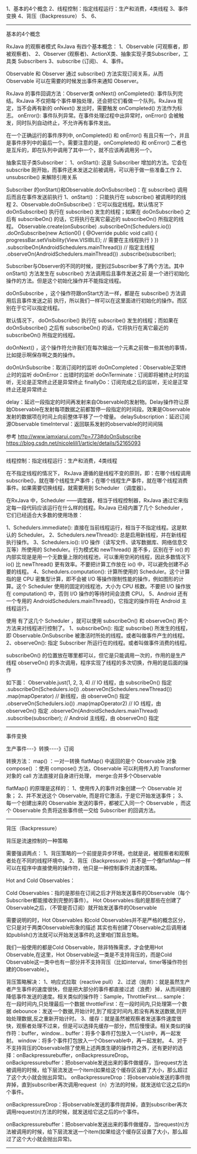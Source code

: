 1、基本的4个概念
2、线程控制：指定线程运行：生产和消费，4类线程
3、事件变换
4、背压（Backpressure）
5、
6、




---------------------------------------------------------------------------------------------------------------------
基本的4个概念

RxJava 的观察者模式
RxJava 有四个基本概念：
1、Observable (可观察者，即被观察者)、 
2、Observer (观察者)、ActionX类、抽象实现子类Subscriber，工具类 Subscribers
3、subscribe (订阅)、
4、事件。

Observable 和 Observer 通过 subscribe() 方法实现订阅关系，从而 Observable 可以在需要的时候发出事件来通知 Observer。



RxJava 的事件回调方法：Observer类
onNext()
onCompleted(): 事件队列完结。RxJava 不仅把每个事件单独处理，还会把它们看做一个队列。RxJava 规定，当不会再有新的 onNext() 发出时，需要触发 onCompleted() 方法作为标志。
onError(): 事件队列异常。在事件处理过程中出异常时，onError() 会被触发，同时队列自动终止，不允许再有事件发出。

在一个正确运行的事件序列中, onCompleted() 和 onError() 有且只有一个，并且是事件序列中的最后一个。需要注意的是，onCompleted() 和 onError() 二者也是互斥的，即在队列中调用了其中一个，就不应该再调用另一个。



抽象实现子类Subscriber：
1、onStart(): 这是 Subscriber 增加的方法。它会在 subscribe 刚开始，而事件还未发送之前被调用，可以用于做一些准备工作
2、unsubscribe() 来解除引用关系



Subscriber 的onStart()和Observable.doOnSubscribe()：在 subscribe() 调用后而且在事件发送前执行
1、onStart() ：只能执行在 subscribe() 被调用时的线程
2、Observable.doOnSubscribe()：它可以指定线程。默认情况下doOnSubscribe() 执行在 subscribe() 发生的线程；如果在 doOnSubscribe() 之后有 subscribeOn() 的话，它将执行在离它最近的 subscribeOn() 所指定的线程。
Observable.create(onSubscribe)
    .subscribeOn(Schedulers.io())
    .doOnSubscribe(new Action0() {
        @Override
        public void call() {
            progressBar.setVisibility(View.VISIBLE); // 需要在主线程执行
        }
    })
    .subscribeOn(AndroidSchedulers.mainThread()) // 指定主线程
    .observeOn(AndroidSchedulers.mainThread())
    .subscribe(subscriber);



Subscriber与Observer的不同的时候，提到过Subscriber多了两个方法。其中 onStart() 方法发生在 subscribe() 方法调用后且事件发送之前 是一个进行初始化操作的方法。但是这个初始化操作并不能指定线程。

doOnSubscribe ，这个操作符跟onStart方法一样，都是在 subscribe() 方法调用后且事件发送之前 执行，所以我们一样可以在这里面进行初始化的操作。而区别在于它可以指定线程。

默认情况下， doOnSubscribe() 执行在 subscribe() 发生的线程；而如果在 doOnSubscribe() 之后有 subscribeOn() 的话，它将执行在离它最近的 subscribeOn() 所指定的线程。

doOnNext() ，这个操作符允许我们在每次输出一个元素之前做一些其他的事情，比如提示啊保存啊之类的操作。

doOnUnSubscribe：取消订阅时的监听
doOnCompleted：Observable正常终止时的监听
doOnError：出错时的监听
doOnTerminate：订阅即将被终止时的监听，无论是正常终止还是异常终止
finallyDo：订阅完成之后的监听，无论是正常终止还是异常终止

delay：延迟一段指定的时间再发射来自Observable的发射物。Delay操作符让原始Observable在发射每项数据之前都暂停一段指定的时间段。效果是Observable发射的数据项在时间上向前整体平移了一个增量。
delaySubscription：延迟订阅源Observable
timeInterval：返回联系发射的observable的时间间隔


参考
http://www.iamxiarui.com/?p=773#doOnSubscribe
https://blog.csdn.net/nicolelili1/article/details/52165093


---------------------------------------------------------------------------------------------------------------------
线程控制：指定线程运行：生产和消费，4类线程


在不指定线程的情况下， RxJava 遵循的是线程不变的原则，即：在哪个线程调用 subscribe()，就在哪个线程生产事件；在哪个线程生产事件，就在哪个线程消费事件。如果需要切换线程，就需要用到 Scheduler （调度器）。

在RxJava 中，Scheduler ——调度器，相当于线程控制器，RxJava 通过它来指定每一段代码应该运行在什么样的线程。RxJava 已经内置了几个 Scheduler ，它们已经适合大多数的使用场景：

1、Schedulers.immediate(): 直接在当前线程运行，相当于不指定线程。这是默认的 Scheduler。
2、Schedulers.newThread(): 总是启用新线程，并在新线程执行操作。
3、Schedulers.io(): I/O 操作（读写文件、读写数据库、网络信息交互等）所使用的 Scheduler。行为模式和 newThread() 差不多，区别在于 io() 的内部实现是是用一个无数量上限的线程池，可以重用空闲的线程，因此多数情况下 io() 比 newThread() 更有效率。不要把计算工作放在 io() 中，可以避免创建不必要的线程。
4、Schedulers.computation(): 计算所使用的 Scheduler。这个计算指的是 CPU 密集型计算，即不会被 I/O 等操作限制性能的操作，例如图形的计算。这个 Scheduler 使用的固定的线程池，大小为 CPU 核数。不要把 I/O 操作放在 computation() 中，否则 I/O 操作的等待时间会浪费 CPU。
5、Android 还有一个专用的 AndroidSchedulers.mainThread()，它指定的操作将在 Android 主线程运行。


使用
有了这几个 Scheduler ，就可以使用 subscribeOn() 和 observeOn() 两个方法来对线程进行控制了。
1、subscribeOn(): 指定 subscribe() 所发生的线程，即 Observable.OnSubscribe 被激活时所处的线程。或者叫做事件产生的线程。
2、observeOn(): 指定 Subscriber 所运行在的线程。或者叫做事件消费的线程。


 subscribeOn() 的位置放在哪里都可以，但它是只能调用一次的，作用的是生产线程
 observeOn() 的多次调用，程序实现了线程的多次切换，作用的是后面的操作
  
 如下面：
 Observable.just(1, 2, 3, 4) // IO 线程，由 subscribeOn() 指定
     .subscribeOn(Schedulers.io())
     .observeOn(Schedulers.newThread())
     .map(mapOperator) // 新线程，由 observeOn() 指定
     .observeOn(Schedulers.io())
     .map(mapOperator2) // IO 线程，由 observeOn() 指定
     .observeOn(AndroidSchedulers.mainThread) 
     .subscribe(subscriber);  // Android 主线程，由 observeOn() 指定
 
 
 
 
 
---------------------------------------------------------------------------------------------------------------------
事件变换

生产事件---》转换----》订阅


转换方法：
map() ：一对一转换
flatMap() 中返回的是个 Observable 对象
compose() ：使用 compose() 方法，Observable 可以利用传入的 Transformer 对象的 call 方法直接对自身进行处理，
merge:合并多个Observable



flatMap() 的原理是这样的：
1、使用传入的事件对象创建一个 Observable 对象；
2、并不发送这个 Observable, 而是将它激活，于是它开始发送事件；
3、每一个创建出来的 Observable 发送的事件，都被汇入同一个 Observable ，而这个 Observable 负责将这些事件统一交给 Subscriber 的回调方法。



---------------------------------------------------------------------------------------------------------------------
背压（Backpressure）

背压是流速控制的一种策略

需要强调两点：
1、背压策略的一个前提是异步环境，也就是说，被观察者和观察者处在不同的线程环境中。
2、背压（Backpressure）并不是一个像flatMap一样可以在程序中直接使用的操作符，他只是一种控制事件流速的策略。



Hot and Cold Observables：

Cold Observables：指的是那些在订阅之后才开始发送事件的Observable（每个Subscriber都能接收到完整的事件）。
Hot Observables:指的是那些在创建了Observable之后，（不管是否订阅）就开始发送事件的Observable

需要说明的时，Hot Observables 和cold Observables并不是严格的概念区分，它只是对于两类Observable形象的描述
其实也有创建了Observable之后调用诸如publish()方法就可以开始发送事件的,这里咱们暂且忽略。


我们一般使用的都是Cold Observable，除非特殊需求，才会使用Hot Observable,在这里，Hot Observable这一类是不支持背压的，而是Cold Observable这一类中也有一部分并不支持背压（比如interval，timer等操作符创建的Observable）。



背压策略解决：
1、响应式拉取（reactive pull）
2、过滤（抛弃）：就是虽然生产者产生事件的速度很快，但是把大部分的事件都直接过滤（浪费）掉，从而间接的降低事件发送的速度。相关类似的操作符：Sample，ThrottleFirst....
  sample：在一段时间内,只处理最后一个数据
  throttleFirst：在一段时间内,只处理第一个数据
  debounce：发送一个数据,开始计时,到了规定时间内,若没有再发送数据,则开始处理数据,反之重新开始计时。
3、缓存：就是虽然被观察者发送事件速度很快，观察者处理不过来，但是可以选择先缓存一部分，然后慢慢读。相关类似的操作符：buffer，window...
  buffer：将多个事件打包放入一个List中，再一起发射。
  window：将多个事件打包放入一个Observable中，再一起发射。
4、对于不支持背压的Observable除了使用上述两类生硬的操作符之外，还有更好的选择：onBackpressurebuffer，onBackpressureDrop。
onBackpressurebuffer：把observable发送出来的事件做缓存，当request方法被调用的时候，给下层流发送一个item(如果给这个缓存区设置了大小，那么超过了这个大小就会抛出异常)。
onBackpressureDrop：将observable发送的事件抛弃掉，直到subscriber再次调用request（n）方法的时候，就发送给它这之后的n个事件。

onBackpressureDrop：将observable发送的事件抛弃掉，直到subscriber再次调用request(n)方法的时候，就发送给它这之后的n个事件。

onBackpressurebuffer：把observable发送出来的事件做缓存，当request(n)方法被调用的时候，给下层流发送一个item(如果给这个缓存区设置了大小，那么超过了这个大小就会抛出异常)。



---------------------------------------------------------------------------------------------------------------------





